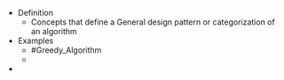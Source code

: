 - Definition
	- Concepts that define a General design pattern or categorization of an algorithm
- Examples
	- #Greedy_Algorithm
	-
-